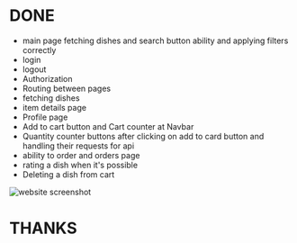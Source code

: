 # DONE

- main page fetching dishes and search button ability and applying filters correctly
- login
- logout
- Authorization
- Routing between pages
- fetching dishes 
- item details page
- Profile page
- Add to cart button and Cart counter at Navbar 
- Quantity counter buttons after clicking on add to card button and handling their requests for api
- ability to order and orders page
- rating a dish when it's possible
- Deleting a dish from cart 

![website screenshot](/Screenshot_from_2024-05-29_19-39-55.png)


# THANKS
